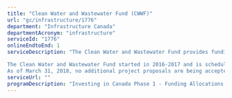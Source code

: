 ```yaml
---
title: "Clean Water and Wastewater Fund (CWWF)"
url: "gc/infrastructure/1776"
department: "Infrastructure Canada"
departmentAcronym: "infrastructure"
serviceId: "1776"
onlineEndtoEnd: 1
serviceDescription: "The Clean Water and Wastewater Fund provides funding to projects that contribute to the rehabilitation of both water treatment and distribution infrastructure and existing wastewater and storm water treatment systems; collection and conveyance infrastructure; and initiatives that improve asset management, system optimization, and planning for future upgrades to water and wastewater systems.

The Clean Water and Wastewater Fund started in 2016-2017 and is schedule to end in 2019-2020.
As of March 31, 2018, no additional project proposals are being accepted under this program."
serviceUrl: ""
programDescription: "Investing in Canada Phase 1 - Funding Allocations for Provinces and Territories"
---
```


